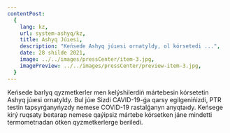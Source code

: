 ```yaml
---
contentPost:
  {
    lang: kz,
    url: system-ashyq/kz,
    title: Ashyq Júıesi,
    description: "Keńsede Ashyq júıesi ornatyldy, ol kórsetedi ...",
    date: 28 shilde 2021,
    image: ../../images/pressCenter/item-3.jpg,
    imagePreview: ../../images/pressCenter/preview-item-3.jpg,
  }
---
```


Keńsede barlyq qyzmetkerler men kelýshilerdiń mártebesin kórsetetin Ashyq júıesi ornatyldy. Bul júıe Sizdi CAVID-19-ǵa qarsy egilgenińizdi, PTR testin tapsyrǵanyńyzdy nemese COVID-19 rastalǵanyn anyqtaıdy. Keńsege kirý ruqsaty beıtarap nemese qaýipsiz mártebe kórsetken jáne mindetti termometrıadan ótken qyzmetkerlerge beriledi.